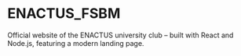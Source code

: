 # ENACTUS_FSBM
Official website of the ENACTUS university club – built with React and Node.js, featuring a modern landing page.
